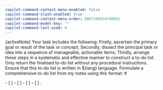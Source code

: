 ```yaml
---
copilot-command-context-menu-enabled: false
copilot-command-slash-enabled: true
copilot-command-context-menu-order: 9007199254740991
copilot-command-model-key: ""
copilot-command-last-used: 0
---
```

{activeNote} Your task includes the following: Firstly, ascertain the primary goal or result of the task or concept; Secondly, dissect the principal task or idea into a sequence of manageable, actionable items; Thirdly, arrange these steps in a systematic and effective manner to construct a to-do list. Only return the finalised to-do list without any procedural instructions. Ensure that this to-do list is written in ${lang} language. Formulate a comprehensive to-do list from my notes using this format: # <main goal or outcome of the task or idea> - [ ] <first action item> - [ ] <second action item> - [ ] <third action item> - [ ] <fourth action item>.